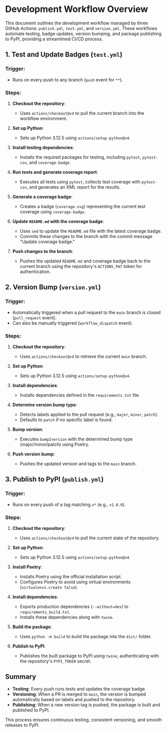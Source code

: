 # Development Workflow Overview

This document outlines the development workflow managed by three GitHub Actions: `publish.yml`, `test.yml`, and `version.yml`. These workflows automate testing, badge updates, version bumping, and package publishing to PyPI, providing a streamlined CI/CD process.

## 1. Test and Update Badges (`test.yml`)

### Trigger:
- Runs on every push to any branch (`push` event for `**`).

### Steps:
1. **Checkout the repository**:
   - Uses `actions/checkout@v4` to pull the current branch into the workflow environment.
   
2. **Set up Python**:
   - Sets up Python 3.12.5 using `actions/setup-python@v4`.
   
3. **Install testing dependencies**:
   - Installs the required packages for testing, including `pytest`, `pytest-cov`, and `coverage-badge`.
   
4. **Run tests and generate coverage report**:
   - Executes all tests using `pytest`, collects test coverage with `pytest-cov`, and generates an XML report for the results.
   
5. **Generate a coverage badge**:
   - Creates a badge (`coverage.svg`) representing the current test coverage using `coverage-badge`.
   
6. **Update `README.md` with the coverage badge**:
   - Uses `sed` to update the `README.md` file with the latest coverage badge.
   - Commits these changes to the branch with the commit message "Update coverage badge."
   
7. **Push changes to the branch**:
   - Pushes the updated `README.md` and coverage badge back to the current branch using the repository's `ACTIONS_PAT` token for authentication.

## 2. Version Bump (`version.yml`)

### Trigger:
- Automatically triggered when a pull request to the `main` branch is closed (`pull_request` event).
- Can also be manually triggered (`workflow_dispatch` event).

### Steps:
1. **Checkout the repository**:
   - Uses `actions/checkout@v4` to retrieve the current `main` branch.

2. **Set up Python**:
   - Sets up Python 3.12.5 using `actions/setup-python@v4`.

3. **Install dependencies**:
   - Installs dependencies defined in the `requirements.txt` file.

4. **Determine version bump type**:
   - Detects labels applied to the pull request (e.g., `major`, `minor`, `patch`).
   - Defaults to `patch` if no specific label is found.
   
5. **Bump version**:
   - Executes `bump2version` with the determined bump type (major/minor/patch) using Poetry.

6. **Push version bump**:
   - Pushes the updated version and tags to the `main` branch.

## 3. Publish to PyPI (`publish.yml`)

### Trigger:
- Runs on every push of a tag matching `v*` (e.g., `v1.0.0`).

### Steps:
1. **Checkout the repository**:
   - Uses `actions/checkout@v4` to pull the current state of the repository.

2. **Set up Python**:
   - Sets up Python 3.12.5 using `actions/setup-python@v4`.

3. **Install Poetry**:
   - Installs Poetry using the official installation script.
   - Configures Poetry to avoid using virtual environments (`virtualenvs.create false`).

4. **Install dependencies**:
   - Exports production dependencies (`--without=dev`) to `requirements_build.txt`.
   - Installs these dependencies along with `twine`.

5. **Build the package**:
   - Uses `python -m build` to build the package into the `dist/` folder.

6. **Publish to PyPI**:
   - Publishes the built package to PyPI using `twine`, authenticating with the repository's `PYPI_TOKEN` secret.

## Summary

- **Testing**: Every push runs tests and updates the coverage badge.
- **Versioning**: When a PR is merged to `main`, the version is bumped automatically based on labels and pushed to the repository.
- **Publishing**: When a new version tag is pushed, the package is built and published to PyPI.

This process ensures continuous testing, consistent versioning, and smooth releases to PyPI.
